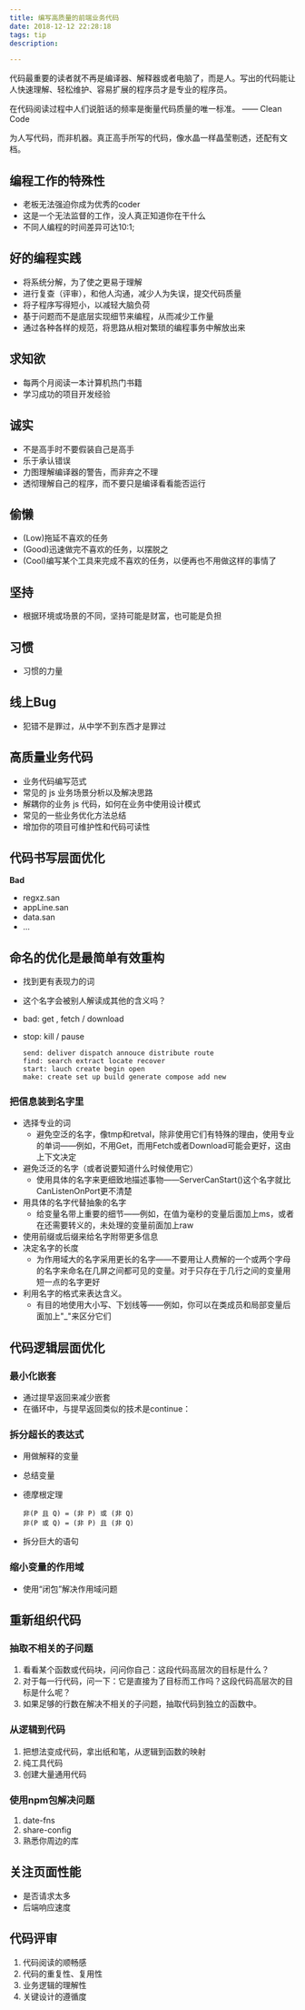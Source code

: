 ```yaml
---
title: 编写高质量的前端业务代码
date: 2018-12-12 22:28:18
tags: tip
description: 

---
```



代码最重要的读者就不再是编译器、解释器或者电脑了，而是人。写出的代码能让人快速理解、轻松维护、容易扩展的程序员才是专业的程序员。


在代码阅读过程中人们说脏话的频率是衡量代码质量的唯一标准。 —— Clean Code


为人写代码，而非机器。真正高手所写的代码，像水晶一样晶莹剔透，还配有文档。


## 编程工作的特殊性
- 老板无法强迫你成为优秀的coder
- 这是一个无法监督的工作，没人真正知道你在干什么
- 不同人编程的时间差异可达10:1;


## 好的编程实践
- 将系统分解，为了使之更易于理解
- 进行复查（评审），和他人沟通，减少人为失误，提交代码质量
- 将子程序写得短小，以减轻大脑负荷
- 基于问题而不是底层实现细节来编程，从而减少工作量
- 通过各种各样的规范，将思路从相对繁琐的编程事务中解放出来

## 求知欲
- 每两个月阅读一本计算机热门书籍
- 学习成功的项目开发经验


## 诚实
- 不是高手时不要假装自己是高手
- 乐于承认错误
- 力图理解编译器的警告，而非弃之不理
- 透彻理解自己的程序，而不要只是编译看看能否运行

## 偷懒
- (Low)拖延不喜欢的任务
- (Good)迅速做完不喜欢的任务，以摆脱之
- (Cool)编写某个工具来完成不喜欢的任务，以便再也不用做这样的事情了


## 坚持
- 根据环境或场景的不同，坚持可能是财富，也可能是负担

## 习惯
- 习惯的力量


## 线上Bug
- 犯错不是罪过，从中学不到东西才是罪过


## 高质量业务代码
- 业务代码编写范式 
- 常见的 js 业务场景分析以及解决思路
- 解耦你的业务 js 代码，如何在业务中使用设计模式 
- 常见的一些业务优化方法总结
- 增加你的项目可维护性和代码可读性

## 代码书写层面优化

**Bad**

- regxz.san
- appLine.san
- data.san
- ...


## 命名的优化是最简单有效重构
- 找到更有表现力的词
- 这个名字会被别人解读成其他的含义吗？
- bad: get , fetch / download
- stop: kill / pause 


	```
	send: deliver dispatch annouce distribute route
	find: search extract locate recover
	start: lauch create begin open
	make: create set up build generate compose add new 
	```

### 把信息装到名字里
- 选择专业的词
	- 避免空泛的名字，像tmp和retval，除非使用它们有特殊的理由，使用专业的单词——例如，不用Get，而用Fetch或者Download可能会更好，这由上下文决定
- 避免泛泛的名字（或者说要知道什么时候使用它）
	- 使用具体的名字来更细致地描述事物——ServerCanStart()这个名字就比CanListenOnPort更不清楚
- 用具体的名字代替抽象的名字
	- 给变量名带上重要的细节——例如，在值为毫秒的变量后面加上ms，或者在还需要转义的，未处理的变量前面加上raw
- 使用前缀或后缀来给名字附带更多信息
- 决定名字的长度
	- 为作用域大的名字采用更长的名字——不要用让人费解的一个或两个字母的名字来命名在几屏之间都可见的变量。对于只存在于几行之间的变量用短一点的名字更好 
- 利用名字的格式来表达含义。
	- 有目的地使用大小写、下划线等——例如，你可以在类成员和局部变量后面加上"_"来区分它们 



## 代码逻辑层面优化

### 最小化嵌套

- 通过提早返回来减少嵌套
- 在循环中，与提早返回类似的技术是continue：

### 拆分超长的表达式

- 用做解释的变量
- 总结变量
- 德摩根定理
	
	```
	非(P 且 Q) = (非 P) 或 (非 Q)
	非(P 或 Q) = (非 P) 且 (非 Q)
	```
- 拆分巨大的语句

### 缩小变量的作用域
- 使用“闭包”解决作用域问题

## 重新组织代码

### 抽取不相关的子问题
1. 看看某个函数或代码块，问问你自己：这段代码高层次的目标是什么？
2. 对于每一行代码，问一下：它是直接为了目标而工作吗？这段代码高层次的目标是什么呢？
3. 如果足够的行数在解决不相关的子问题，抽取代码到独立的函数中。


### 从逻辑到代码
1. 把想法变成代码，拿出纸和笔，从逻辑到函数的映射
2. 纯工具代码
3. 创建大量通用代码


### 使用npm包解决问题

1. date-fns
2. share-config
3. 熟悉你周边的库


## 关注页面性能
- 是否请求太多
- 后端响应速度

## 代码评审
1. 代码阅读的顺畅感
2. 代码的重复性、复用性
3. 业务逻辑的理解性
4. 关键设计的遵循度

